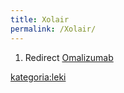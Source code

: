 ```yaml
---
title: Xolair
permalink: /Xolair/
---
```


1.  Redirect [Omalizumab](/Omalizumab "wikilink")

[kategoria:leki](/kategoria:leki "wikilink")